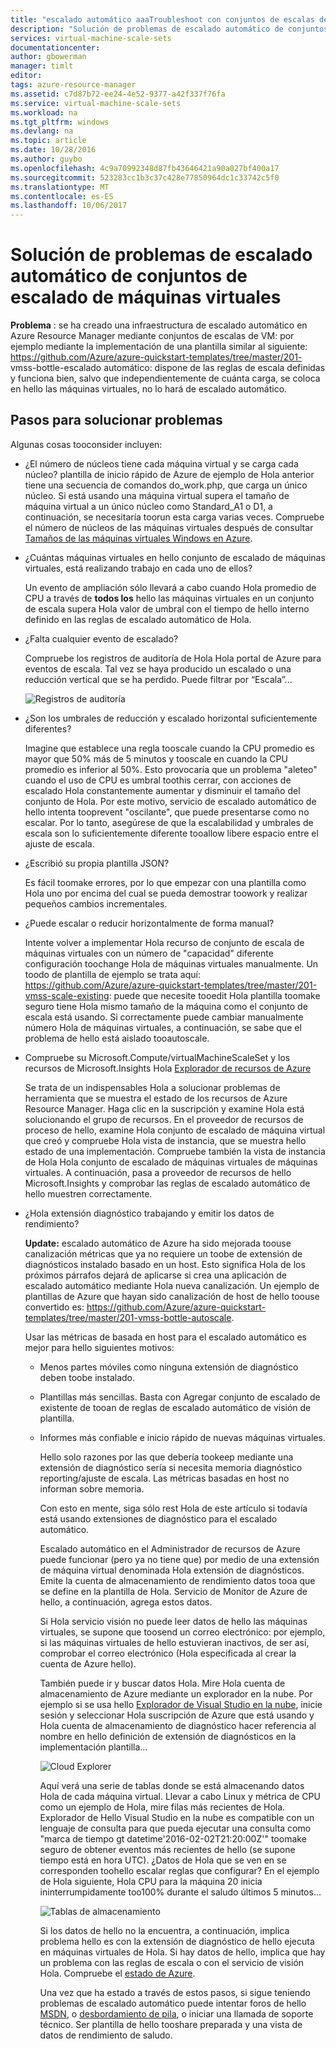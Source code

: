 ```yaml
---
title: "escalado automático aaaTroubleshoot con conjuntos de escalas de máquina Virtual | Documentos de Microsoft"
description: "Solución de problemas de escalado automático de conjuntos de escalado de máquinas virtuales. Comprender los problemas típicos que se producen y cómo tooresolve ellos."
services: virtual-machine-scale-sets
documentationcenter: 
author: gbowerman
manager: timlt
editor: 
tags: azure-resource-manager
ms.assetid: c7d87b72-ee24-4e52-9377-a42f337f76fa
ms.service: virtual-machine-scale-sets
ms.workload: na
ms.tgt_pltfrm: windows
ms.devlang: na
ms.topic: article
ms.date: 10/28/2016
ms.author: guybo
ms.openlocfilehash: 4c9a70992348d87fb43646421a90a027bf400a17
ms.sourcegitcommit: 523283cc1b3c37c428e77850964dc1c33742c5f0
ms.translationtype: MT
ms.contentlocale: es-ES
ms.lasthandoff: 10/06/2017
---
```

# <a name="troubleshooting-autoscale-with-virtual-machine-scale-sets"></a>Solución de problemas de escalado automático de conjuntos de escalado de máquinas virtuales
**Problema** : se ha creado una infraestructura de escalado automático en Azure Resource Manager mediante conjuntos de escalas de VM: por ejemplo mediante la implementación de una plantilla similar al siguiente: https://github.com/Azure/azure-quickstart-templates/tree/master/201- vmss-bottle-escalado automático: dispone de las reglas de escala definidas y funciona bien, salvo que independientemente de cuánta carga, se coloca en hello las máquinas virtuales, no lo hará de escalado automático.

## <a name="troubleshooting-steps"></a>Pasos para solucionar problemas
Algunas cosas tooconsider incluyen:

* ¿El número de núcleos tiene cada máquina virtual y se carga cada núcleo? plantilla de inicio rápido de Azure de ejemplo de Hola anterior tiene una secuencia de comandos do_work.php, que carga un único núcleo. Si está usando una máquina virtual supera el tamaño de máquina virtual a un único núcleo como Standard_A1 o D1, a continuación, se necesitaría toorun esta carga varias veces. Compruebe el número de núcleos de las máquinas virtuales después de consultar [Tamaños de las máquinas virtuales Windows en Azure](../virtual-machines/windows/sizes.md?toc=%2fazure%2fvirtual-machines%2fwindows%2ftoc.json).
* ¿Cuántas máquinas virtuales en hello conjunto de escalado de máquinas virtuales, está realizando trabajo en cada uno de ellos?
  
    Un evento de ampliación sólo llevará a cabo cuando Hola promedio de CPU a través de **todos los** hello las máquinas virtuales en un conjunto de escala supera Hola valor de umbral con el tiempo de hello interno definido en las reglas de escalado automático de Hola.
* ¿Falta cualquier evento de escalado?
  
    Compruebe los registros de auditoría de Hola Hola portal de Azure para eventos de escala. Tal vez se haya producido un escalado o una reducción vertical que se ha perdido. Puede filtrar por “Escala”...
  
    ![Registros de auditoría][audit]
* ¿Son los umbrales de reducción y escalado horizontal suficientemente diferentes?
  
    Imagine que establece una regla tooscale cuando la CPU promedio es mayor que 50% más de 5 minutos y tooscale en cuando la CPU promedio es inferior al 50%. Esto provocaría que un problema "aleteo" cuando el uso de CPU es umbral toothis cerrar, con acciones de escalado Hola constantemente aumentar y disminuir el tamaño del conjunto de Hola. Por este motivo, servicio de escalado automático de hello intenta tooprevent "oscilante", que puede presentarse como no escalar. Por lo tanto, asegúrese de que la escalabilidad y umbrales de escala son lo suficientemente diferente tooallow libere espacio entre el ajuste de escala.
* ¿Escribió su propia plantilla JSON?
  
    Es fácil toomake errores, por lo que empezar con una plantilla como Hola uno por encima del cual se pueda demostrar toowork y realizar pequeños cambios incrementales. 
* ¿Puede escalar o reducir horizontalmente de forma manual?
  
    Intente volver a implementar Hola recurso de conjunto de escala de máquinas virtuales con un número de "capacidad" diferente configuración toochange Hola de máquinas virtuales manualmente. Un toodo de plantilla de ejemplo se trata aquí: https://github.com/Azure/azure-quickstart-templates/tree/master/201-vmss-scale-existing: puede que necesite tooedit Hola plantilla toomake seguro tiene Hola mismo tamaño de la máquina como el conjunto de escala está usando. Si correctamente puede cambiar manualmente número Hola de máquinas virtuales, a continuación, se sabe que el problema de hello está aislado tooautoscale.
* Compruebe su Microsoft.Compute/virtualMachineScaleSet y los recursos de Microsoft.Insights Hola [Explorador de recursos de Azure](https://resources.azure.com/)
  
    Se trata de un indispensables Hola a solucionar problemas de herramienta que se muestra el estado de los recursos de Azure Resource Manager. Haga clic en la suscripción y examine Hola está solucionando el grupo de recursos. En el proveedor de recursos de proceso de hello, examine Hola conjunto de escalado de máquina virtual que creó y compruebe Hola vista de instancia, que se muestra hello estado de una implementación. Compruebe también la vista de instancia de Hola Hola conjunto de escalado de máquinas virtuales de máquinas virtuales. A continuación, pasa a proveedor de recursos de hello Microsoft.Insights y comprobar las reglas de escalado automático de hello muestren correctamente.
* ¿Hola extensión diagnóstico trabajando y emitir los datos de rendimiento?
  
    **Update:** escalado automático de Azure ha sido mejorada toouse canalización métricas que ya no requiere un toobe de extensión de diagnósticos instalado basado en un host. Esto significa Hola de los próximos párrafos dejará de aplicarse si crea una aplicación de escalado automático mediante Hola nueva canalización. Un ejemplo de plantillas de Azure que hayan sido canalización de host de hello toouse convertido es: https://github.com/Azure/azure-quickstart-templates/tree/master/201-vmss-bottle-autoscale. 
  
    Usar las métricas de basada en host para el escalado automático es mejor para hello siguientes motivos:
  
  * Menos partes móviles como ninguna extensión de diagnóstico deben toobe instalado.
  * Plantillas más sencillas. Basta con Agregar conjunto de escalado de existente de tooan de reglas de escalado automático de visión de plantilla.
  * Informes más confiable e inicio rápido de nuevas máquinas virtuales.
    
    Hello solo razones por las que debería tookeep mediante una extensión de diagnóstico sería si necesita memoria diagnóstico reporting/ajuste de escala. Las métricas basadas en host no informan sobre memoria.
    
    Con esto en mente, siga sólo rest Hola de este artículo si todavía está usando extensiones de diagnóstico para el escalado automático.
    
    Escalado automático en el Administrador de recursos de Azure puede funcionar (pero ya no tiene que) por medio de una extensión de máquina virtual denominada Hola extensión de diagnósticos. Emite la cuenta de almacenamiento de rendimiento datos tooa que se define en la plantilla de Hola. Servicio de Monitor de Azure de hello, a continuación, agrega estos datos.
    
    Si Hola servicio visión no puede leer datos de hello las máquinas virtuales, se supone que toosend un correo electrónico: por ejemplo, si las máquinas virtuales de hello estuvieran inactivos, de ser así, comprobar el correo electrónico (Hola especificada al crear la cuenta de Azure hello).
    
    También puede ir y buscar datos Hola. Mire Hola cuenta de almacenamiento de Azure mediante un explorador en la nube. Por ejemplo si se usa hello [Explorador de Visual Studio en la nube](https://visualstudiogallery.msdn.microsoft.com/aaef6e67-4d99-40bc-aacf-662237db85a2), inicie sesión y seleccionar Hola suscripción de Azure que está usando y Hola cuenta de almacenamiento de diagnóstico hacer referencia al nombre en hello definición de extensión de diagnósticos en la implementación plantilla...
    
    ![Cloud Explorer][explorer]
    
    Aquí verá una serie de tablas donde se está almacenando datos Hola de cada máquina virtual. Llevar a cabo Linux y métrica de CPU como un ejemplo de Hola, mire filas más recientes de Hola. Explorador de Hello Visual Studio en la nube es compatible con un lenguaje de consulta para que pueda ejecutar una consulta como "marca de tiempo gt datetime'2016-02-02T21:20:00Z'" toomake seguro de obtener eventos más recientes de hello (se supone tiempo está en hora UTC). ¿Datos de Hola que se ven en se corresponden toohello escalar reglas que configurar? En el ejemplo de Hola siguiente, Hola CPU para la máquina 20 inicia ininterrumpidamente too100% durante el saludo últimos 5 minutos...
    
    ![Tablas de almacenamiento][tables]
    
    Si los datos de hello no la encuentra, a continuación, implica problema hello es con la extensión de diagnóstico de hello ejecuta en máquinas virtuales de Hola. Si hay datos de hello, implica que hay un problema con las reglas de escala o con el servicio de visión Hola. Compruebe el [estado de Azure](https://azure.microsoft.com/status/).
    
    Una vez que ha estado a través de estos pasos, si sigue teniendo problemas de escalado automático puede intentar foros de hello [MSDN](https://social.msdn.microsoft.com/forums/azure/home?category=windowsazureplatform%2Cazuremarketplace%2Cwindowsazureplatformctp), o [desbordamiento de pila](http://stackoverflow.com/questions/tagged/azure), o iniciar una llamada de soporte técnico. Ser plantilla de hello tooshare preparada y una vista de datos de rendimiento de saludo.

[audit]: ./media/virtual-machine-scale-sets-troubleshoot/image3.png
[explorer]: ./media/virtual-machine-scale-sets-troubleshoot/image1.png
[tables]: ./media/virtual-machine-scale-sets-troubleshoot/image4.png
